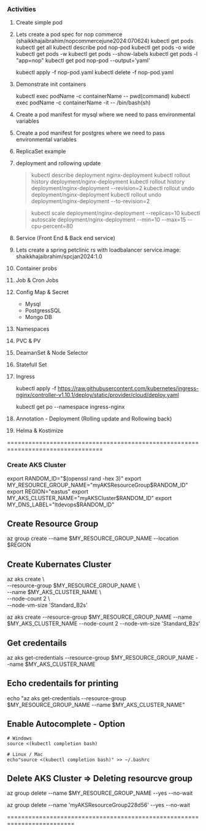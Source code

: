 ### Activities

1. Create simple pod

2. Lets create a pod spec for nop commerce (shaikkhajaibrahim/nopcommercejune2024:070624)
   kubectl get pods
   kubectl get all
   kubectl describe pod nop-pod
   kubectl get pods -o wide
   kubectl get pods -w
   kubectl get pods --show-labels
   kubectl get pods -l "app=nop"
   kubectl get pod nop-pod --output='yaml'

   kubectl apply -f nop-pod.yaml
   kubectl delete -f nop-pod.yaml
   

3. Demonstrate init containers
   
    kubectl exec podName -c containerName -- pwd(command)
    kubectl exec podName -c containerName -it -- /bin/bash(sh)


4. Create a pod manifest for mysql where we need to pass environmental variables

5. Create a pod manifest for postgres where we need to pass environmental variables

6. ReplicaSet example

7. deployment and rollowing update
   > kubectl describe deployment nginx-deployment
   > kubectl rollout history deployment/nginx-deployment
   > kubectl rollout history deployment/nginx-deployment --revision=2
   > kubectl rollout undo deployment/nginx-deployment
   > kubectl rollout undo deployment/nginx-deployment --to-revision=2

   > kubectl scale deployment/nginx-deployment --replicas=10
   > kubectl autoscale deployment/nginx-deployment --min=10 --max=15 --cpu-percent=80


8. Service (Front End & Back end service)

9. Lets create a spring petclinic rs with loadbalancer service.image: shaikkhajaibrahim/spcjan2024:1.0

10. Container probs

11. Job & Cron Jobs

12. Config Map & Secret
    - Mysql
    - PostgressSQL
    - Mongo DB

13. Namespaces

14. PVC & PV

15. DeamanSet & Node Selector

16. Statefull Set

17. Ingress

    kubectl apply -f https://raw.githubusercontent.com/kubernetes/ingress-nginx/controller-v1.10.1/deploy/static/provider/cloud/deploy.yaml

    kubectl get po --namespace ingress-nginx
    

18. Annotation - Deployment (Rolling update and Rollowing back)

19. Helma & Kostimize


=================================================================================
### Create AKS Cluster

export RANDOM_ID="$(openssl rand -hex 3)" 
export MY_RESOURCE_GROUP_NAME="myAKSResourceGroup$RANDOM_ID" 
export REGION="eastus" 
export MY_AKS_CLUSTER_NAME="myAKSCluster$RANDOM_ID" 
export MY_DNS_LABEL="ltdevops$RANDOM_ID" 

## Create Resource Group

az group create --name $MY_RESOURCE_GROUP_NAME --location $REGION

## Create Kubernates Cluster

az aks create \    
    --resource-group $MY_RESOURCE_GROUP_NAME \    
    --name $MY_AKS_CLUSTER_NAME \    
    --node-count 2 \    
    --node-vm-size 'Standard_B2s'

az aks create --resource-group $MY_RESOURCE_GROUP_NAME --name $MY_AKS_CLUSTER_NAME --node-count 2 --node-vm-size 'Standard_B2s'

## Get credentails
az aks get-credentials --resource-group $MY_RESOURCE_GROUP_NAME --name $MY_AKS_CLUSTER_NAME

## Echo credentails for printing
echo "az aks get-credentials --resource-group $MY_RESOURCE_GROUP_NAME --name $MY_AKS_CLUSTER_NAME"

## Enable Autocomplete - Option
    # Windows
    source <(kubectl completion bash)

    # Linux / Mac
    echo"source <(kubectl completion bash)" >> ~/.bashrc

## Delete AKS Cluster => Deleting resourcve group

az group delete --name $MY_RESOURCE_GROUP_NAME --yes --no-wait


az group delete --name 'myAKSResourceGroup228d56' --yes --no-wait

=========================================================================